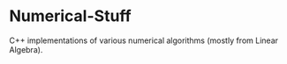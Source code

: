 # Numerical-Stuff

C++ implementations of various numerical algorithms (mostly from Linear Algebra).
